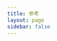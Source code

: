```yaml
---
title: 参考
layout: page
sidebar: false
---
```


<script setup>
import ReferenceIndex from './ReferenceIndex.vue'
</script>

<ReferenceIndex />
